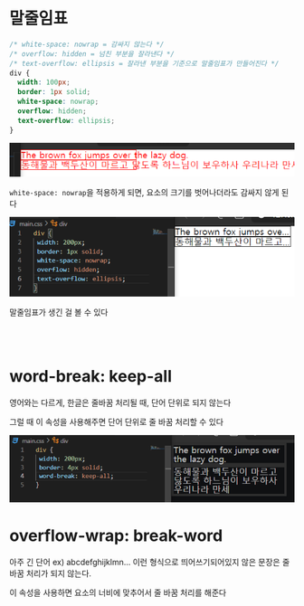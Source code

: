 # **말줄임표**

```css
/* white-space: nowrap = 감싸지 않는다 */
/* overflow: hidden = 넘친 부분을 잘라낸다 */
/* text-overflow: ellipsis = 잘라낸 부분을 기준으로 말줄임표가 만들어진다 */
div {
  width: 100px;
  border: 1px solid;
  white-space: nowrap;
  overflow: hidden;
  text-overflow: ellipsis;
}
```

<img src = "../KDT-FE2/images/weekly-worksheet/Week-2/2.png" alt = "2">

`white-space: nowrap`을 적용하게 되면, 요소의 크기를 벗어나더라도 감싸지 않게 된다

<img src = "../KDT-FE2/images/weekly-worksheet/Week-2/3.png" alt = "3">

말줄임표가 생긴 걸 볼 수 있다

<br>
<br>


# **word-break: keep-all**

영어와는 다르게, 한글은 줄바꿈 처리될 때, 단어 단위로 되지 않는다

그럴 때 이 속성을 사용해주면 단어 단위로 줄 바꿈 처리할 수 있다

<img src = "../KDT-FE2/images/weekly-worksheet/Week-2/4.png" alt = "4">


# **overflow-wrap: break-word**

아주 긴 단어 ex) abcdefghijklmn... 이런 형식으로 띄어쓰기되어있지 않은 문장은 줄 바꿈 처리가 되지 않는다. 

이 속성을 사용하면 요소의 너비에 맞추어서 줄 바꿈 처리를 해준다
